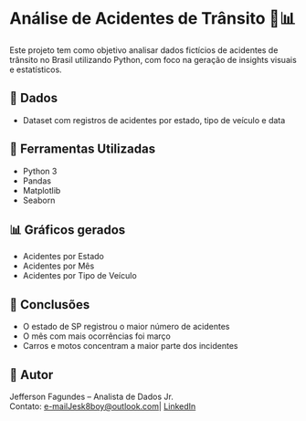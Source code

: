 # Análise de Acidentes de Trânsito 🚧📊

Este projeto tem como objetivo analisar dados fictícios de acidentes de trânsito no Brasil utilizando Python, com foco na geração de insights visuais e estatísticos.

## 📁 Dados

- Dataset com registros de acidentes por estado, tipo de veículo e data

## 🧰 Ferramentas Utilizadas

- Python 3
- Pandas
- Matplotlib
- Seaborn

## 📊 Gráficos gerados

- Acidentes por Estado
- Acidentes por Mês
- Acidentes por Tipo de Veículo

## 🔎 Conclusões

- O estado de SP registrou o maior número de acidentes
- O mês com mais ocorrências foi março
- Carros e motos concentram a maior parte dos incidentes

## 📌 Autor

Jefferson Fagundes – Analista de Dados Jr.  
Contato: e-mailJesk8boy@outlook.com| [LinkedIn](https://www.linkedin.com/in/jeffersonfagundes)
